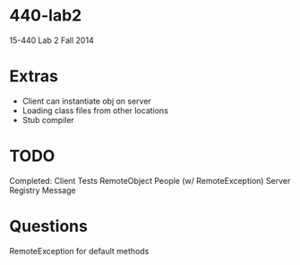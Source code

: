 440-lab2
========

15-440 Lab 2 Fall 2014

Extras
======

- Client can instantiate obj on server
- Loading class files from other locations
- Stub compiler

TODO
====

Completed:
Client
Tests
RemoteObject
People (w/ RemoteException)
Server
Registry
Message

Questions
=========

RemoteException for default methods

